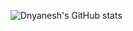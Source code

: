 ![Dnyanesh's GitHub stats](https://github-readme-stats.vercel.app/api?username=dnyanesh-ghodse&theme=dark&show_icons=true)

